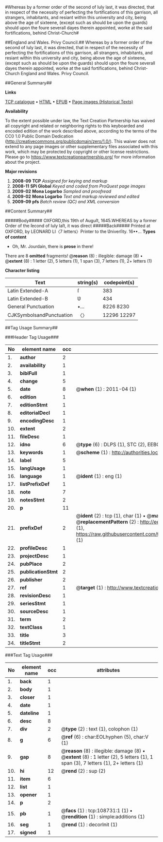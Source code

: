 #Whereas by a former order of the second of Iuly last, it was directed, that in respect of the necessity of perfecting the fortifications of this garrison, all strangers, inhabitants, and resiant within this university and city, being above the age of sixteene, (except such as should be upon the guards) should upon the foure severall dayes therein appointed, worke at the said fortifications, behind Christ-Church#

##England and Wales. Privy Council.##
Whereas by a former order of the second of Iuly last, it was directed, that in respect of the necessity of perfecting the fortifications of this garrison, all strangers, inhabitants, and resiant within this university and city, being above the age of sixteene, (except such as should be upon the guards) should upon the foure severall dayes therein appointed, worke at the said fortifications, behind Christ-Church
England and Wales. Privy Council.

##General Summary##

**Links**

[TCP catalogue](http://www.ota.ox.ac.uk/tcp/)  • 
[HTML](http://tei.it.ox.ac.uk/tcp/Texts-HTML/free/A38/A38359.html)  • 
[EPUB](http://tei.it.ox.ac.uk/tcp/Texts-EPUB/free/A38/A38359.epub) • 
[Page images (Historical Texts)](https://historicaltexts.jisc.ac.uk/eebo-19341986e)

**Availability**

To the extent possible under law, the Text Creation Partnership has waived all copyright and related or neighboring rights to this keyboarded and encoded edition of the work described above, according to the terms of the CC0 1.0 Public Domain Dedication (http://creativecommons.org/publicdomain/zero/1.0/). This waiver does not extend to any page images or other supplementary files associated with this work, which may be protected by copyright or other license restrictions. Please go to https://www.textcreationpartnership.org/ for more information about the project.

**Major revisions**

1. __2008-09__ __TCP__ *Assigned for keying and markup*
1. __2008-11__ __SPi Global__ *Keyed and coded from ProQuest page images*
1. __2009-02__ __Mona Logarbo__ *Sampled and proofread*
1. __2009-02__ __Mona Logarbo__ *Text and markup reviewed and edited*
1. __2009-09__ __pfs__ *Batch review (QC) and XML conversion*

##Content Summary##

#####Body#####
OXFORD,this 19th of Auguſt, 1645.WHEREAS by a former Order of the ſecond of Iuly laſt, it was direct
#####Back#####
Printed at OXFORD, by LEONARD LI〈7 letters〉Printer to the Ʋniverſity. 16••…
**Types of content**

  * Oh, Mr. Jourdain, there is **prose** in there!

There are 8 **omitted** fragments! 
 @__reason__ (8) : illegible: damage (8)  •  @__extent__ (8) : 1 letter (2), 5 letters (1), 1 span (3), 7 letters (1), 2+ letters (1)

**Character listing**


|Text|string(s)|codepoint(s)|
|---|---|---|
|Latin Extended-A|ſ|383|
|Latin Extended-B|Ʋ|434|
|General Punctuation|•…|8226 8230|
|CJKSymbolsandPunctuation|〈〉|12296 12297|

##Tag Usage Summary##

###Header Tag Usage###

|No|element name|occ|attributes|
|---|---|---|---|
|1.|__author__|2||
|2.|__availability__|1||
|3.|__biblFull__|1||
|4.|__change__|5||
|5.|__date__|8| @__when__ (1) : 2011-04 (1)|
|6.|__edition__|1||
|7.|__editionStmt__|1||
|8.|__editorialDecl__|1||
|9.|__encodingDesc__|1||
|10.|__extent__|2||
|11.|__fileDesc__|1||
|12.|__idno__|6| @__type__ (6) : DLPS (1), STC (2), EEBO-CITATION (1), OCLC (1), VID (1)|
|13.|__keywords__|1| @__scheme__ (1) : http://authorities.loc.gov/ (1)|
|14.|__label__|5||
|15.|__langUsage__|1||
|16.|__language__|1| @__ident__ (1) : eng (1)|
|17.|__listPrefixDef__|1||
|18.|__note__|7||
|19.|__notesStmt__|2||
|20.|__p__|11||
|21.|__prefixDef__|2| @__ident__ (2) : tcp (1), char (1)  •  @__matchPattern__ (2) : ([0-9\-]+):([0-9IVX]+) (1), (.+) (1)  •  @__replacementPattern__ (2) : http://eebo.chadwyck.com/downloadtiff?vid=$1&page=$2 (1), https://raw.githubusercontent.com/textcreationpartnership/Texts/master/tcpchars.xml#$1 (1)|
|22.|__profileDesc__|1||
|23.|__projectDesc__|1||
|24.|__pubPlace__|2||
|25.|__publicationStmt__|2||
|26.|__publisher__|2||
|27.|__ref__|1| @__target__ (1) : http://www.textcreationpartnership.org/docs/. (1)|
|28.|__revisionDesc__|1||
|29.|__seriesStmt__|1||
|30.|__sourceDesc__|1||
|31.|__term__|2||
|32.|__textClass__|1||
|33.|__title__|3||
|34.|__titleStmt__|2||


###Text Tag Usage###

|No|element name|occ|attributes|
|---|---|---|---|
|1.|__back__|1||
|2.|__body__|1||
|3.|__closer__|1||
|4.|__date__|1||
|5.|__dateline__|1||
|6.|__desc__|8||
|7.|__div__|2| @__type__ (2) : text (1), colophon (1)|
|8.|__g__|6| @__ref__ (6) : char:EOLhyphen (5), char:V (1)|
|9.|__gap__|8| @__reason__ (8) : illegible: damage (8)  •  @__extent__ (8) : 1 letter (2), 5 letters (1), 1 span (3), 7 letters (1), 2+ letters (1)|
|10.|__hi__|12| @__rend__ (2) : sup (2)|
|11.|__item__|6||
|12.|__list__|1||
|13.|__opener__|1||
|14.|__p__|2||
|15.|__pb__|1| @__facs__ (1) : tcp:108731:1 (1)  •  @__rendition__ (1) : simple:additions (1)|
|16.|__seg__|1| @__rend__ (1) : decorInit (1)|
|17.|__signed__|1||
